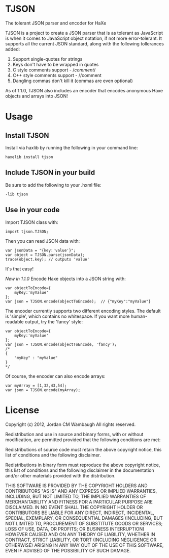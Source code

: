 TJSON
=====

The tolerant JSON parser and encoder for HaXe

TJSON is a project to create a JSON parser that is as tolerant as JavaScript is when it comes to JavaScript object notation, if not more error-tolerant.
It supports all the current JSON standard, along with the following tollerances added:

1. Support single-quotes for strings
2. Keys don't have to be wrapped in quotes
3. C style comments support - /*comment*/
4. C++ style comments support - //comment
5. Dangling commas don't kill it (commas  are even optional)

As of 1.1.0, TJSON also includes an encoder that encodes anonymous Haxe objects and arrays into JSON!

Usage
=====

Install TJSON
-------------

Install via haxlib by running the following in your command line:

	haxelib install tjson


Include TJSON in your build
---------------------------
Be sure to add the following to your .hxml file:

	-lib tjson


Use in your code
----------------

Import TJSON class with:

	import tjson.TJSON;

Then you can read JSON data with:

	var jsonData = "{key:'value'}";
	var object = TJSON.parse(jsonData);
	trace(object.key); // outputs 'value'

It's that easy!

*New in 1.1.0* Encode Haxe objects into a JSON string with:

	var objectToEncode={
		myKey:'myValue'
	};
	var json = TJSON.encode(objectToEncode);  // {"myKey":"myValue"}

The encoder currently supports two different encoding styles. The default is 'simple', which contains no whitespace. If you want more human-readable output, try the 'fancy' style:

	var objectToEncode={
		myKey:'myValue'
	};
	var json = TJSON.encode(objectToEncode, 'fancy');
	/*
	{
		"myKey" : "myValue"
	}
	*/

Of course, the encoder can also encode arrays:

	var myArray = [1,32,43,54];
	var json = TJSON.encode(myArray);

License
=======

Copyright (c) 2012, Jordan CM Wambaugh
All rights reserved.

Redistribution and use in source and binary forms, with or without modification, are permitted provided that the following conditions are met:

Redistributions of source code must retain the above copyright notice, this list of conditions and the following disclaimer.

Redistributions in binary form must reproduce the above copyright notice, this list of conditions and the following disclaimer in the documentation and/or other materials provided with the distribution.

THIS SOFTWARE IS PROVIDED BY THE COPYRIGHT HOLDERS AND CONTRIBUTORS "AS IS" AND ANY EXPRESS OR IMPLIED WARRANTIES, INCLUDING, BUT NOT LIMITED TO, THE IMPLIED WARRANTIES OF MERCHANTABILITY AND FITNESS FOR A PARTICULAR PURPOSE ARE DISCLAIMED. IN NO EVENT SHALL THE COPYRIGHT HOLDER OR CONTRIBUTORS BE LIABLE FOR ANY DIRECT, INDIRECT, INCIDENTAL, SPECIAL, EXEMPLARY, OR CONSEQUENTIAL DAMAGES (INCLUDING, BUT NOT LIMITED TO, PROCUREMENT OF SUBSTITUTE GOODS OR SERVICES; LOSS OF USE, DATA, OR PROFITS; OR BUSINESS INTERRUPTION) HOWEVER CAUSED AND ON ANY THEORY OF LIABILITY, WHETHER IN CONTRACT, STRICT LIABILITY, OR TORT (INCLUDING NEGLIGENCE OR OTHERWISE) ARISING IN ANY WAY OUT OF THE USE OF THIS SOFTWARE, EVEN IF ADVISED OF THE POSSIBILITY OF SUCH DAMAGE.

